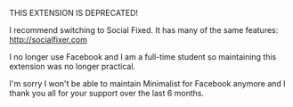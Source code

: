 THIS EXTENSION IS DEPRECATED!

I recommend switching to Social Fixed. It has many of the same features: http://socialfixer.com

I no longer use Facebook and I am a full-time student so maintaining this extension was no longer practical.

I'm sorry I won't be able to maintain Minimalist for Facebook anymore and I thank you all for your support over the last 6 months.